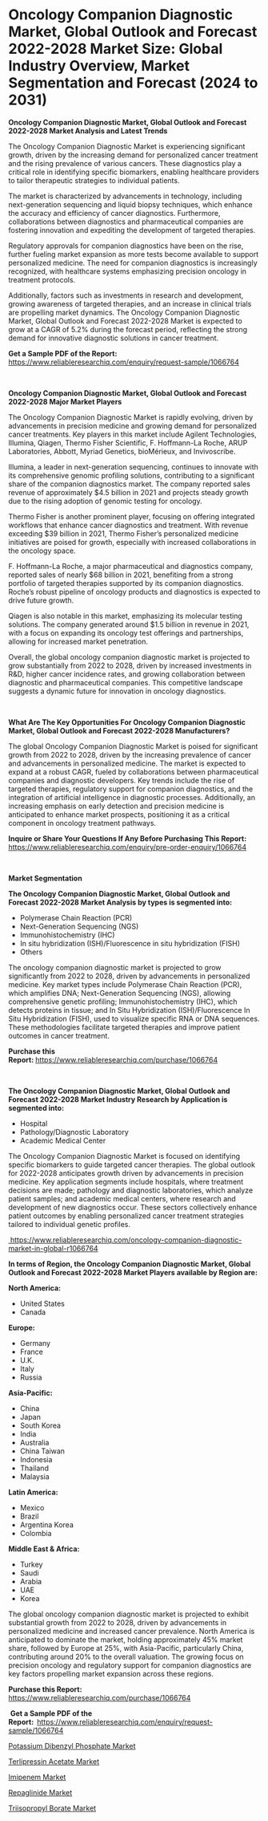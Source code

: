 <p><h1>Oncology Companion Diagnostic Market, Global Outlook and Forecast 2022-2028 Market Size: Global Industry Overview, Market Segmentation and Forecast (2024 to 2031)</h1></p><p><strong>Oncology Companion Diagnostic Market, Global Outlook and Forecast 2022-2028 Market Analysis and Latest Trends</strong></p>
<p><p>The Oncology Companion Diagnostic Market is experiencing significant growth, driven by the increasing demand for personalized cancer treatment and the rising prevalence of various cancers. These diagnostics play a critical role in identifying specific biomarkers, enabling healthcare providers to tailor therapeutic strategies to individual patients. </p><p>The market is characterized by advancements in technology, including next-generation sequencing and liquid biopsy techniques, which enhance the accuracy and efficiency of cancer diagnostics. Furthermore, collaborations between diagnostics and pharmaceutical companies are fostering innovation and expediting the development of targeted therapies.</p><p>Regulatory approvals for companion diagnostics have been on the rise, further fueling market expansion as more tests become available to support personalized medicine. The need for companion diagnostics is increasingly recognized, with healthcare systems emphasizing precision oncology in treatment protocols. </p><p>Additionally, factors such as investments in research and development, growing awareness of targeted therapies, and an increase in clinical trials are propelling market dynamics. The Oncology Companion Diagnostic Market, Global Outlook and Forecast 2022-2028 Market is expected to grow at a CAGR of 5.2% during the forecast period, reflecting the strong demand for innovative diagnostic solutions in cancer treatment.</p></p>
<p><strong>Get a Sample PDF of the Report:&nbsp;</strong> <a href="https://www.reliableresearchiq.com/enquiry/request-sample/1066764">https://www.reliableresearchiq.com/enquiry/request-sample/1066764</a></p>
<p>&nbsp;</p>
<p><strong>Oncology Companion Diagnostic Market, Global Outlook and Forecast 2022-2028 Major Market Players</strong></p>
<p><p>The Oncology Companion Diagnostic Market is rapidly evolving, driven by advancements in precision medicine and growing demand for personalized cancer treatments. Key players in this market include Agilent Technologies, Illumina, Qiagen, Thermo Fisher Scientific, F. Hoffmann-La Roche, ARUP Laboratories, Abbott, Myriad Genetics, bioMérieux, and Invivoscribe. </p><p>Illumina, a leader in next-generation sequencing, continues to innovate with its comprehensive genomic profiling solutions, contributing to a significant share of the companion diagnostics market. The company reported sales revenue of approximately $4.5 billion in 2021 and projects steady growth due to the rising adoption of genomic testing for oncology.</p><p>Thermo Fisher is another prominent player, focusing on offering integrated workflows that enhance cancer diagnostics and treatment. With revenue exceeding $39 billion in 2021, Thermo Fisher’s personalized medicine initiatives are poised for growth, especially with increased collaborations in the oncology space.</p><p>F. Hoffmann-La Roche, a major pharmaceutical and diagnostics company, reported sales of nearly $68 billion in 2021, benefiting from a strong portfolio of targeted therapies supported by its companion diagnostics. Roche’s robust pipeline of oncology products and diagnostics is expected to drive future growth.</p><p>Qiagen is also notable in this market, emphasizing its molecular testing solutions. The company generated around $1.5 billion in revenue in 2021, with a focus on expanding its oncology test offerings and partnerships, allowing for increased market penetration.</p><p>Overall, the global oncology companion diagnostic market is projected to grow substantially from 2022 to 2028, driven by increased investments in R&D, higher cancer incidence rates, and growing collaboration between diagnostic and pharmaceutical companies. This competitive landscape suggests a dynamic future for innovation in oncology diagnostics.</p></p>
<p>&nbsp;</p>
<p><strong>What Are The Key Opportunities For Oncology Companion Diagnostic Market, Global Outlook and Forecast 2022-2028 Manufacturers?</strong></p>
<p><p>The global Oncology Companion Diagnostic Market is poised for significant growth from 2022 to 2028, driven by the increasing prevalence of cancer and advancements in personalized medicine. The market is expected to expand at a robust CAGR, fueled by collaborations between pharmaceutical companies and diagnostic developers. Key trends include the rise of targeted therapies, regulatory support for companion diagnostics, and the integration of artificial intelligence in diagnostic processes. Additionally, an increasing emphasis on early detection and precision medicine is anticipated to enhance market prospects, positioning it as a critical component in oncology treatment pathways.</p></p>
<p><strong>Inquire or Share Your Questions If Any Before Purchasing This Report:</strong> <a href="https://www.reliableresearchiq.com/enquiry/pre-order-enquiry/1066764">https://www.reliableresearchiq.com/enquiry/pre-order-enquiry/1066764</a></p>
<p>&nbsp;</p>
<p><strong>Market Segmentation</strong></p>
<p><strong>The Oncology Companion Diagnostic Market, Global Outlook and Forecast 2022-2028 Market Analysis by types is segmented into:</strong></p>
<p><ul><li>Polymerase Chain Reaction (PCR)</li><li>Next-Generation Sequencing (NGS)</li><li>Immunohistochemistry (IHC)</li><li>In situ hybridization (ISH)/Fluorescence in situ hybridization (FISH)</li><li>Others</li></ul></p>
<p><p>The oncology companion diagnostic market is projected to grow significantly from 2022 to 2028, driven by advancements in personalized medicine. Key market types include Polymerase Chain Reaction (PCR), which amplifies DNA; Next-Generation Sequencing (NGS), allowing comprehensive genetic profiling; Immunohistochemistry (IHC), which detects proteins in tissue; and In Situ Hybridization (ISH)/Fluorescence In Situ Hybridization (FISH), used to visualize specific RNA or DNA sequences. These methodologies facilitate targeted therapies and improve patient outcomes in cancer treatment.</p></p>
<p><strong>Purchase this Report:&nbsp;</strong><a href="https://www.reliableresearchiq.com/purchase/1066764">https://www.reliableresearchiq.com/purchase/1066764</a></p>
<p>&nbsp;</p>
<p><strong>The Oncology Companion Diagnostic Market, Global Outlook and Forecast 2022-2028 Market Industry Research by Application is segmented into:</strong></p>
<p><ul><li>Hospital</li><li>Pathology/Diagnostic Laboratory</li><li>Academic Medical Center</li></ul></p>
<p><p>The Oncology Companion Diagnostic Market is focused on identifying specific biomarkers to guide targeted cancer therapies. The global outlook for 2022-2028 anticipates growth driven by advancements in precision medicine. Key application segments include hospitals, where treatment decisions are made; pathology and diagnostic laboratories, which analyze patient samples; and academic medical centers, where research and development of new diagnostics occur. These sectors collectively enhance patient outcomes by enabling personalized cancer treatment strategies tailored to individual genetic profiles.</p></p>
<p><a href="https://www.reliableresearchiq.com/oncology-companion-diagnostic-market-in-global-r1066764">&nbsp;https://www.reliableresearchiq.com/oncology-companion-diagnostic-market-in-global-r1066764</a></p>
<p><strong>In terms of Region, the Oncology Companion Diagnostic Market, Global Outlook and Forecast 2022-2028 Market Players available by Region are:</strong></p>
<p>
    <p> <strong> North America: </strong>
        <ul>
            <li>United States</li>
            <li>Canada</li>
        </ul>
        </p> 
    <p> <strong> Europe: </strong>
        <ul>
            <li>Germany</li>
            <li>France</li>
            <li>U.K.</li>
            <li>Italy</li>
            <li>Russia</li>
        </ul>
        </p> 
    <p> <strong> Asia-Pacific: </strong>
        <ul>
            <li>China</li>
            <li>Japan</li>
            <li>South Korea</li>
            <li>India</li>
            <li>Australia</li>
            <li>China Taiwan</li>
            <li>Indonesia</li>
            <li>Thailand</li>
            <li>Malaysia</li>
        </ul>
        </p> 
    <p> <strong> Latin America: </strong>
        <ul>
            <li>Mexico</li>
            <li>Brazil</li>
            <li>Argentina Korea</li>
            <li>Colombia</li>
        </ul>
        </p> 
    <p> <strong> Middle East & Africa: </strong>
        <ul>
            <li>Turkey</li>
            <li>Saudi</li>
            <li>Arabia</li>
            <li>UAE</li>
            <li>Korea</li>
        </ul>
    </p>
    </p>
<p><p>The global oncology companion diagnostic market is projected to exhibit substantial growth from 2022 to 2028, driven by advancements in personalized medicine and increased cancer prevalence. North America is anticipated to dominate the market, holding approximately 45% market share, followed by Europe at 25%, with Asia-Pacific, particularly China, contributing around 20% to the overall valuation. The growing focus on precision oncology and regulatory support for companion diagnostics are key factors propelling market expansion across these regions.</p></p>
<p><strong>Purchase this Report: </strong><a href="https://www.reliableresearchiq.com/purchase/1066764">https://www.reliableresearchiq.com/purchase/1066764</a></p>
<p>&nbsp;<strong>Get a Sample PDF of the Report:&nbsp;&nbsp;</strong><a href="https://www.reliableresearchiq.com/enquiry/request-sample/1066764">https://www.reliableresearchiq.com/enquiry/request-sample/1066764</a></p>
<p><strong></strong></p>
<p><p><a href="https://www.linkedin.com/pulse/potassium-dibenzyl-phosphate-market-share-size-trends-industry-ojibe?trackingId=6HYyLOMuSHWFnabU9XD%2B%2Bw%3D%3D">Potassium Dibenzyl Phosphate Market</a></p><p><a href="https://www.linkedin.com/pulse/global-terlipressin-acetate-market-exploring-share-trends-djmre?trackingId=p%2BpchVH9T%2BClw%2FDfA4Fzcg%3D%3D">Terlipressin Acetate Market</a></p><p><a href="https://www.linkedin.com/pulse/imipenem-market-size-growth-industry-analysis-segmentation-xa9ne?trackingId=jJftt1tYTZyRvhYUl18d1g%3D%3D">Imipenem Market</a></p><p><a href="https://www.linkedin.com/pulse/global-repaglinide-market-product-type-application-region-hv1ae?trackingId=CvA2XFxiT0CpeT7MJ9bzcQ%3D%3D">Repaglinide Market</a></p><p><a href="https://www.linkedin.com/pulse/global-triisopropyl-borate-market-focus-product-type-tipb-qp0we?trackingId=u1HBLmbhQBWnYyCZxNxQYw%3D%3D">Triisopropyl Borate Market</a></p></p>
